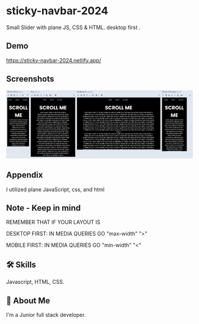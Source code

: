 # sticky-navbar-2024

Small Slider with plane JS, CSS & HTML.
desktop first .

## Demo
https://sticky-navbar-2024.netlify.app/

## Screenshots
![App Screenshot](screemshot/SCR-20240327-crwy.png )



## Appendix

I utilized plane JavaScript, css, and html


## Note - Keep in mind
REMEMBER THAT IF YOUR LAYOUT IS 

DESKTOP FIRST: IN MEDIA QUERIES GO "max-width" ">"

MOBILE FIRST: IN MEDIA QUERIES GO "min-width"  "<"



## 🛠 Skills
Javascript, HTML, CSS.


## 🚀 About Me
I'm a Junior full stack developer.
